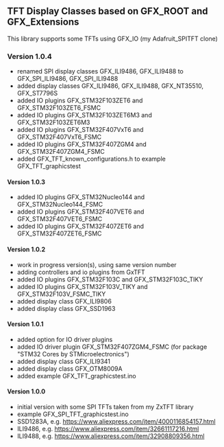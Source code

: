 ## TFT Display Classes based on GFX_ROOT and GFX_Extensions

This library supports some TFTs using GFX_IO (my Adafruit_SPITFT clone)

### Version 1.0.4
- renamed SPI display classes GFX_ILI9486, GFX_ILI9488 to GFX_SPI_ILI9486, GFX_SPI_ILI9488
- added display classes GFX_ILI9486, GFX_ILI9488, GFX_NT35510, GFX_ST7796S
- added IO plugins GFX_STM32F103ZET6 and GFX_STM32F103ZET6_FSMC
- added IO plugins GFX_STM32F103ZET6M3 and GFX_STM32F103ZET6M3
- added IO plugins GFX_STM32F407VxT6 and GFX_STM32F407VxT6_FSMC
- added IO plugins GFX_STM32F407ZGM4 and GFX_STM32F407ZGM4_FSMC
- added GFX_TFT_known_configurations.h to example GFX_TFT_graphicstest
#### Version 1.0.3
- added IO plugins GFX_STM32Nucleo144 and GFX_STM32Nucleo144_FSMC
- added IO plugins GFX_STM32F407VET6 and GFX_STM32F407VET6_FSMC
- added IO plugins GFX_STM32F407ZET6 and GFX_STM32F407ZET6_FSMC
#### Version 1.0.2
- work in progress version(s), using same version number
- adding controllers and io plugins from GxTFT
- added IO plugins GFX_STM32F103C and GFX_STM32F103C_TIKY
- added IO plugins GFX_STM32F103V_TIKY and GFX_STM32F103V_FSMC_TIKY
- added display class GFX_ILI9806
- added display class GFX_SSD1963
#### Version 1.0.1
- added option for IO driver plugins
- added IO driver plugin GFX_STM32F407ZGM4_FSMC (for package "STM32 Cores by STMicroelectronics")
- added display class GFX_ILI9341
- added display class GFX_OTM8009A
- added example GFX_TFT_graphicstest.ino
#### Version 1.0.0
- initial version with some SPI TFTs taken from my ZxTFT library
- example GFX_SPI_TFT_graphicstest.ino
- SSD1283A, e.g. https://www.aliexpress.com/item/4000116854157.html
- ILI9486, e.g. https://www.aliexpress.com/item/32661117216.html
- ILI9488, e.g. https://www.aliexpress.com/item/32908809356.html